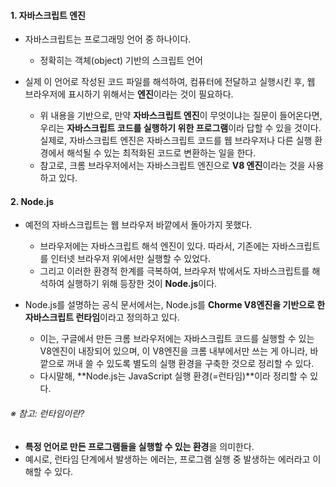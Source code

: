 
#### 1. 자바스크립트 엔진

 - 자바스크립트는 프로그래밍 언어 중 하나이다.
	 - 정확히는 객체(object) 기반의 스크립트 언어

 - 실제 이 언어로 작성된 코드 파일를 해석하여, 컴퓨터에 전달하고 실행시킨 후, 웹 브라우저에 표시하기 위해서는 **엔진**이라는 것이 필요하다.
	 - 위 내용을 기반으로, 만약 **자바스크립트 엔진**이 무엇이냐는 질문이 들어온다면, 우리는 **자바스크립트 코드를 실행하기 위한 프로그램**이라 답할 수 있을 것이다. 실제로, 자바스크립트 엔진은 자바스크립트 코드를 웹 브라우저나 다른 실행 환경에서 해석될 수 있는 최적화된 코드로 변환하는 일을 한다.
	 - 참고로, 크롬 브라우저에서는 자바스크립트 엔진으로 **V8 엔진**이라는 것을 사용하고 있다.

#### 2. Node.js

 - 예전의 자바스크립트는 웹 브라우저 바깥에서 돌아가지 못했다.
	 - 브라우저에는 자바스크립트 해석 엔진이 있다. 따라서, 기존에는 자바스크립트를 인터넷 브라우저 위에서만 실행할 수 있었다.
	 - 그리고 이러한 환경적 한계를 극복하여, 브라우저 밖에서도 자바스크립트를 해석하여 실행하기 위해 등장한 것이 **Node.js**이다.

 - Node.js를 설명하는 공식 문서에서는, Node.js를 **Chorme V8엔진을 기반으로 한 자바스크립트 런타임**이라고 정의하고 있다.
	 - 이는, 구글에서 만든 크롬 브라우저에는 자바스크립트 코드를 실행할 수 있는 V8엔진이 내장되어 있으며, 이 V8엔진을 크롬 내부에서만 쓰는 게 아니라, 바깥으로 꺼내 쓸 수 있도록 별도의 실행 환경을 구축한 것으로 정리할 수 있다.
	 - 다시말해, **Node.js는 JavaScript 실행 환경(=런타임)**이라 정리할 수 있다.


###### ※ 참고: 런타임이란?
- **특정 언어로 만든 프로그램들을 실행할 수 있는 환경**을 의미한다.
- 예시로, 런타임 단계에서 발생하는 에러는, 프로그램 실행 중 발생하는 에러라고 이해할 수 있다.